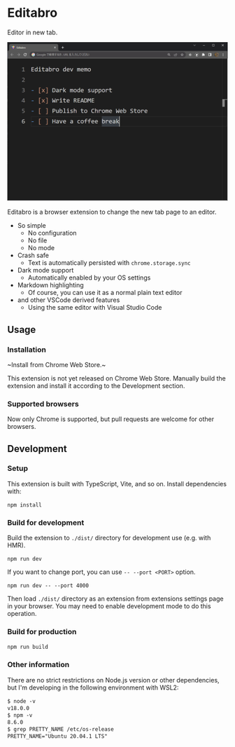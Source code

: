 # Editabro

Editor in new tab.

![](images/screenshot.png)

Editabro is a browser extension to change the new tab page to an editor.

- So simple
    - No configuration
    - No file
    - No mode
- Crash safe
    - Text is automatically persisted with `chrome.storage.sync`
- Dark mode support
    - Automatically enabled by your OS settings
- Markdown highlighting
    - Of course, you can use it as a normal plain text editor
- and other VSCode derived features
    - Using the same editor with Visual Studio Code

## Usage

### Installation

~Install from Chrome Web Store.~

This extension is not yet released on Chrome Web Store.
Manually build the extension and install it according to the Development section.

### Supported browsers

Now only Chrome is supported, but pull requests are welcome for other browsers.

## Development

### Setup

This extension is built with TypeScript, Vite, and so on.
Install dependencies with:

```
npm install
```

### Build for development

Build the extension to `./dist/` directory for development use (e.g. with HMR).

```
npm run dev
```

If you want to change port, you can use `-- --port <PORT>` option.

```
npm run dev -- --port 4000
```

Then load `./dist/` directory as an extension from extensions settings page in your browser.
You may need to enable development mode to do this operation.

### Build for production

```
npm run build
```

### Other information

There are no strict restrictions on Node.js version or other dependencies,
but I'm developing in the following environment with WSL2:

```console
$ node -v
v18.0.0
$ npm -v
8.6.0
$ grep PRETTY_NAME /etc/os-release
PRETTY_NAME="Ubuntu 20.04.1 LTS"
```
